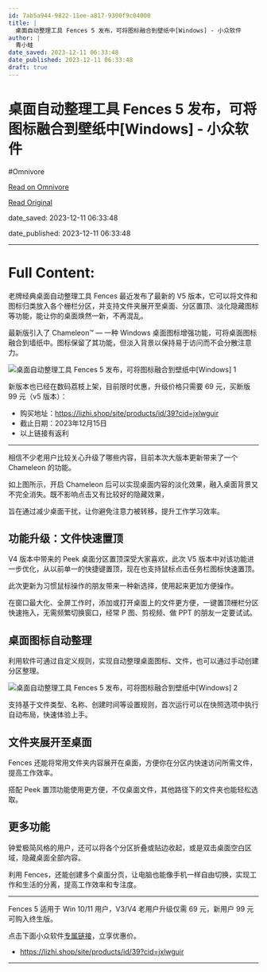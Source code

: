 ```yaml
---
id: 7ab5a944-9822-11ee-a817-9300f9c04000
title: |
  桌面自动整理工具 Fences 5 发布，可将图标融合到壁纸中[Windows] - 小众软件
author: |
  青小蛙
date_saved: 2023-12-11 06:33:48
date_published: 2023-12-11 06:33:48
draft: true
---
```


# 桌面自动整理工具 Fences 5 发布，可将图标融合到壁纸中[Windows] - 小众软件
#Omnivore

[Read on Omnivore](https://omnivore.app/me/fences-5-windows-18c58e4bd67)

[Read Original](https://www.appinn.com/fences-5/)

date_saved: 2023-12-11 06:33:48

date_published: 2023-12-11 06:33:48

--- 

# Full Content: 

老牌经典桌面自动整理工具 Fences 最近发布了最新的 V5 版本，它可以将文件和图标归类放入各个栅栏分区，并支持文件夹展开至桌面、分区置顶、淡化隐藏图标等功能，能让你的桌面焕然一新，不再混乱。

最新版引入了 Chameleon™️ — 一种 Windows 桌面图标增强功能，可将桌面图标融合到墙纸中。图标保留了其功能，但淡入背景以保持易于访问而不会分散注意力。

![桌面自动整理工具 Fences 5 发布，可将图标融合到壁纸中[Windows] 1](https://proxy-prod.omnivore-image-cache.app/1608x700,smRF4DP21Ck3H3jlARfGlwJR0sd7X3wGOdXXvjnCYZ1A/https://www.appinn.com/wp-content/uploads/2023/12/Appinn-feature-images-2023-12-11T190436.418.jpg "桌面自动整理工具 Fences 5 发布，可将图标融合到壁纸中[Windows] 1")

新版本也已经在数码荔枝上架，目前限时优惠，升级价格只需要 69 元，买断版 99 元（v5 版本）：

* 购买地址：<https://lizhi.shop/site/products/id/39?cid=jxlwguir>
* 截止日期：2023年12月15日
* 以上链接有返利

---

相信不少老用户比较关心升级了哪些内容，目前本次大版本更新带来了一个 Chameleon 的功能。

如上图所示，开启 Chameleon 后可以实现桌面内容的淡化效果，融入桌面背景又不完全消失。既不影响点击又有比较好的隐藏效果，

旨在通过减少桌面干扰，让你避免注意力被转移，提升工作学习效率。

## 功能升级：文件快速置顶

V4 版本中带来的 Peek 桌面分区置顶深受大家喜欢，此次 V5 版本中对该功能进一步优化，从以前单一的快捷键置顶，现在也支持鼠标点击任务栏图标快速置顶。

此次更新为习惯鼠标操作的朋友带来一种新选择，使用起来更加方便操作。

在窗口最大化、全屏工作时，添加或打开桌面上的文件更方便，一键置顶栅栏分区快速拖入，无需频繁切换窗口，经常 P 图、剪视频、做 PPT 的朋友一定要试试。

## 桌面图标自动整理

利用软件可通过自定义规则，实现自动整理桌面图标、文件，也可以通过手动创建分区整理。

![桌面自动整理工具 Fences 5 发布，可将图标融合到壁纸中[Windows] 2](https://proxy-prod.omnivore-image-cache.app/1574x1157,sCBIVQ3mT8AxZ_JPZ9tdmjomU75HGWAixiz_lXEizw0Y/https://www.appinn.com/wp-content/uploads/2023/12/lizhi-fencesv5-3.jpg "桌面自动整理工具 Fences 5 发布，可将图标融合到壁纸中[Windows] 2")

支持基于文件类型、名称、创建时间等设置规则，首次运行可以在快照选项中执行自动布局，快速体验上手。

## 文件夹展开至桌面

Fences 还能将常用文件夹内容展开在桌面，方便你在分区内快速访问所需文件，提高工作效率。

搭配 Peek 置顶功能使用更方便，不仅桌面文件，其他路径下的文件夹也能轻松选取。

## 更多功能

钟爱极简风格的用户，还可以将各个分区折叠或贴边收起，或是双击桌面空白区域，隐藏桌面全部内容。

利用 Fences，还能创建多个桌面分页，让电脑也能像手机一样自由切换，实现工作和生活的分离，提高工作效率和专注度。

---

Fences 5 适用于 Win 10/11 用户，V3/V4 老用户升级仅需 69 元，新用户 99 元可购入终生版。

点击下面小众软件[专属链接](#)，立享优惠价。

* <https://lizhi.shop/site/products/id/39?cid=jxlwguir>

---

